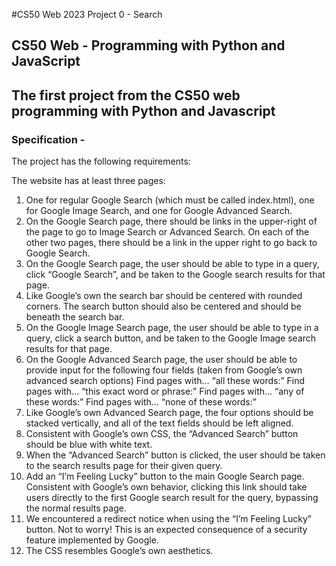 #CS50 Web 2023 Project 0 - Search
## CS50 Web - Programming with Python and JavaScript
## The first project from the CS50 web programming with Python and Javascript

### Specification - 
The project has the  following requirements:

The website has at least three pages: 
1) One for regular Google Search (which must be called index.html), one for Google Image Search, and one for Google Advanced Search.
2) On the Google Search page, there should be links in the upper-right of the page to go to Image Search or Advanced Search. On each of the other two pages, there 
   should be a link in the upper right to go back to Google Search.
3) On the Google Search page, the user should be able to type in a query, click “Google Search”, and be taken to the Google search results for that page.
4) Like Google’s own the search bar should be centered with rounded corners. The search button should also be centered and should be beneath the search bar.
5) On the Google Image Search page, the user should be able to type in a query, click a search button, and be taken to the Google Image search results for that page.
6) On the Google Advanced Search page, the user should be able to provide input for the following four fields (taken from Google’s own advanced search options)
   Find pages with… “all these words:”
   Find pages with… “this exact word or phrase:”
   Find pages with… “any of these words:”
   Find pages with… “none of these words:”
7) Like Google’s own Advanced Search page, the four options should be stacked vertically, and all of the text fields should be left aligned.
8) Consistent with Google’s own CSS, the “Advanced Search” button should be blue with white text.
9) When the “Advanced Search” button is clicked, the user should be taken to the search results page for their given query.
10) Add an “I’m Feeling Lucky” button to the main Google Search page. Consistent with Google’s own behavior, clicking this link should take users directly to the 
    first Google search result for the query, bypassing the normal results page.
11) We encountered a redirect notice when using the “I’m Feeling Lucky” button. Not to worry! This is an expected consequence of a security feature implemented by 
    Google.
12) The CSS resembles Google’s own aesthetics.
